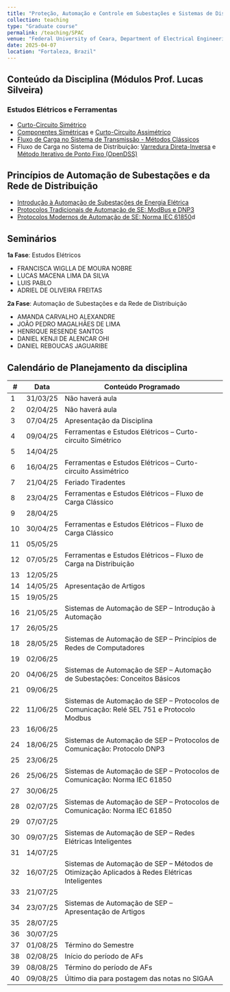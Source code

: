 ```yaml
---
title: "Proteção, Automação e Controle em Subestações e Sistemas de Distribuição Inteligentes"
collection: teaching
type: "Graduate course"
permalink: /teaching/SPAC
venue: "Federal University of Ceara, Department of Electrical Engineering"
date: 2025-04-07
location: "Fortaleza, Brazil"
---
```


## Conteúdo da Disciplina (Módulos Prof. Lucas Silveira)

### Estudos Elétricos e Ferramentas

- [Curto-Circuito Simétrico](https://github.com/lucassm/asp-ufc/blob/main/slides/04-symmetrical-faults.pdf)
- [Componentes Simétricas](https://github.com/lucassm/asp-ufc/blob/main/slides/05-symmetrical-components.pdf) e [Curto-Circuito Assimétrico](https://github.com/lucassm/asp-ufc/blob/main/slides/06-unsymetrical-faults.pdf)
- [Fluxo de Carga no Sistema de Transmissão - Métodos Clássicos](https://github.com/lucassm/asp-ufc/blob/main/slides/07-power-flow.pdf)
- Fluxo de Carga no Sistema de Distribuição: [Varredura Direta-Inversa](https://github.com/lucassm/dist-ufc/blob/master/slides/08-distribution-feeder-analysis.pdf) e [Método Iterativo de Ponto Fixo (OpenDSS)](https://github.com/lucassm/dist-ufc/blob/master/slides/12-OpenDSS-Power-Flow.pdf)

## Princípios de Automação de Subestações e da Rede de Distribuição

- [Introdução à Automação de Subestações de Energia Elétrica]()
- [Protocolos Tradicionais de Automação de SE: ModBus e DNP3]()
- [Protocolos Modernos de Automação de SE: Norma IEC 61850]()d

## Seminários

**1a Fase**: Estudos Elétricos

- FRANCISCA WIGLLA DE MOURA NOBRE
- LUCAS MACENA LIMA DA SILVA
- LUIS PABLO
- ADRIEL DE OLIVEIRA FREITAS

**2a Fase**: Automação de Subestações e da Rede de Distribuição

- AMANDA CARVALHO ALEXANDRE
- JOÃO PEDRO MAGALHÃES DE LIMA
- HENRIQUE RESENDE SANTOS
- DANIEL KENJI DE ALENCAR OHI
- DANIEL REBOUCAS JAGUARIBE

## Calendário de Planejamento da disciplina

| #  | Data     | Conteúdo Programado                                                                           |
|----|----------|-----------------------------------------------------------------------------------------------|
| 1  | 31/03/25 | Não haverá aula                                                                               |
| 2  | 02/04/25 | Não haverá aula                                                                               |
| 3  | 07/04/25 | Apresentação da Disciplina                                                                    |
| 4  | 09/04/25 | Ferramentas e Estudos Elétricos – Curto-circuito Simétrico                                    |
| 5  | 14/04/25 |                                                                                               |
| 6  | 16/04/25 | Ferramentas e Estudos Elétricos – Curto-circuito Assimétrico                                  |
| 7  | 21/04/25 | Feriado Tiradentes                                                                            |
| 8  | 23/04/25 | Ferramentas e Estudos Elétricos – Fluxo de Carga Clássico                                     |
| 9  | 28/04/25 |                                                                                               |
| 10 | 30/04/25 | Ferramentas e Estudos Elétricos – Fluxo de Carga Clássico                                     |
| 11 | 05/05/25 |                                                                                               |
| 12 | 07/05/25 | Ferramentas e Estudos Elétricos – Fluxo de Carga na Distribuição                              |
| 13 | 12/05/25 |                                                                                               |
| 14 | 14/05/25 | Apresentação de Artigos                                                                       |
| 15 | 19/05/25 |                                                                                               |
| 16 | 21/05/25 | Sistemas de Automação de SEP – Introdução à Automação                                         |
| 17 | 26/05/25 |                                                                                               |
| 18 | 28/05/25 | Sistemas de Automação de SEP – Princípios de Redes de Computadores                            |
| 19 | 02/06/25 |                                                                                               |
| 20 | 04/06/25 | Sistemas de Automação de SEP – Automação de Subestações: Conceitos Básicos                    |
| 21 | 09/06/25 |                                                                                               |
| 22 | 11/06/25 | Sistemas de Automação de SEP – Protocolos de Comunicação: Relé SEL 751 e Protocolo Modbus     |
| 23 | 16/06/25 |                                                                                               |
| 24 | 18/06/25 | Sistemas de Automação de SEP – Protocolos de Comunicação: Protocolo DNP3                      |
| 25 | 23/06/25 |                                                                                               |
| 26 | 25/06/25 | Sistemas de Automação de SEP – Protocolos de Comunicação: Norma IEC 61850                     |
| 27 | 30/06/25 |                                                                                               |
| 28 | 02/07/25 | Sistemas de Automação de SEP – Protocolos de Comunicação: Norma IEC 61850                     |
| 29 | 07/07/25 |                                                                                               |
| 30 | 09/07/25 | Sistemas de Automação de SEP – Redes Elétricas Inteligentes                                   |
| 31 | 14/07/25 |                                                                                               |
| 32 | 16/07/25 | Sistemas de Automação de SEP – Métodos de Otimização Aplicados à Redes Elétricas Inteligentes |
| 33 | 21/07/25 |                                                                                               |
| 34 | 23/07/25 | Sistemas de Automação de SEP – Apresentação de Artigos                                        |
| 35 | 28/07/25 |                                                                                               |
| 36 | 30/07/25 |                                                                                               |
| 37 | 01/08/25 | Término do Semestre                                                                           |
| 38 | 02/08/25 | Início do período de AFs                                                                      |
| 39 | 08/08/25 | Término do período de AFs                                                                     |
| 40 | 09/08/25 | Último dia para postagem das notas no SIGAA                                                   |